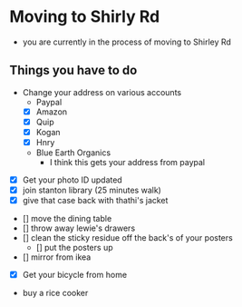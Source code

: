 # Moving to Shirly Rd
- you are currently in the process of moving to Shirley Rd

## Things you have to do
- Change your address on various accounts
  - Paypal
  - [x] Amazon
  - [x] Quip
  - [x] Kogan
  - [x] Hnry
  - Blue Earth Organics
    - I think this gets your address from paypal
- [x] Get your photo ID updated
- [x] join stanton library (25 minutes walk)
- [x] give that case back with thathi's jacket
- [] move the dining table 
- [] throw away lewie's drawers
- [] clean the sticky residue off the back's of your posters
  - [] put the posters up
- [] mirror from ikea

- [x] Get your bicycle from home
- buy a rice cooker

